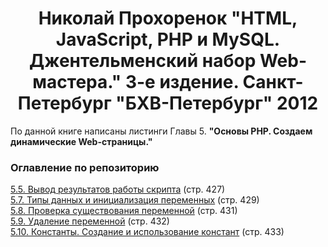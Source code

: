 <h1 style="text-align:center;">Николай Прохоренок "HTML, JavaScript, PHP и MySQL. Джентельменский набор Web-мастера." 3-е издение. Санкт-Петербург "БХВ-Петербург" 2012</h1>
<p>По данной книге написаны листинги Главы 5. <b>"Основы PHP. Создаем динамические Web-страницы."</b></p>
<h3>Оглавление по репозиторию</h3>
<a href="https://github.com/Jack36VRN/php/blob/master/5.5.php">5.5. Вывод результатов работы скрипта</a> (стр. 427)<br>
<a href="https://github.com/Jack36VRN/php/blob/master/5.7.php">5.7. Типы данных и инициализация переменных</a> (стр. 429)<br>
<a href="https://github.com/Jack36VRN/php/blob/master/5.8.php">5.8. Проверка существования переменной</a> (стр. 431)<br>
<a href="https://github.com/Jack36VRN/php/blob/master/5.9.php">5.9. Удаление переменной</a> (стр. 432)<br>
<a href="https://github.com/Jack36VRN/php/blob/master/5.10.php">5.10. Константы. Создание и использование констант</a> (стр. 433)<br>

